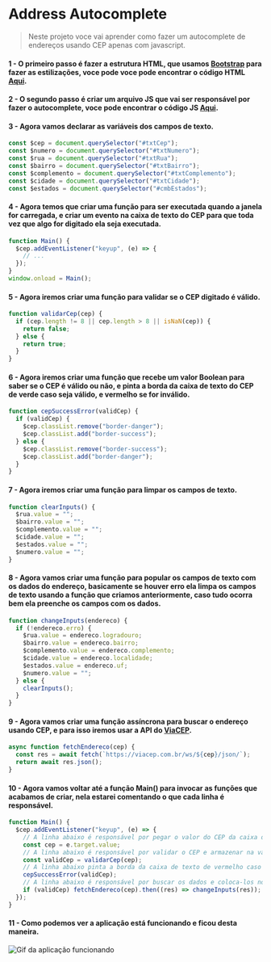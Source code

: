# Address Autocomplete

> Neste projeto voce vai aprender como fazer um autocomplete de endereços usando CEP apenas com javascript.

#### 1 - O primeiro passo é fazer a estrutura HTML, que usamos [Bootstrap](https://getbootstrap.com/) para fazer as estilizações, voce pode voce pode encontrar o código HTML [Aqui](https://github.com/jpedrosnts/address-autocomplete/blob/master/index.html).

#### 2 - O segundo passo é criar um arquivo JS que vai ser responsável por fazer o autocomplete, voce pode encontrar o código JS [Aqui](https://github.com/jpedrosnts/address-autocomplete/blob/master/script.js).

#### 3 - Agora vamos declarar as variáveis dos campos de texto.

```js
const $cep = document.querySelector("#txtCep");
const $numero = document.querySelector("#txtNumero");
const $rua = document.querySelector("#txtRua");
const $bairro = document.querySelector("#txtBairro");
const $complemento = document.querySelector("#txtComplemento");
const $cidade = document.querySelector("#txtCidade");
const $estados = document.querySelector("#cmbEstados");
```

#### 4 - Agora temos que criar uma função para ser executada quando a janela for carregada, e criar um evento na caixa de texto do CEP para que toda vez que algo for digitado ela seja executada.

```js
function Main() {
  $cep.addEventListener("keyup", (e) => {
    // ...
  });
}
window.onload = Main();
```

#### 5 - Agora iremos criar uma função para validar se o CEP digitado é válido.

```js
function validarCep(cep) {
  if (cep.length != 8 || cep.length > 8 || isNaN(cep)) {
    return false;
  } else {
    return true;
  }
}
```

#### 6 - Agora iremos criar uma função que recebe um valor Boolean para saber se o CEP é válido ou não, e pinta a borda da caixa de texto do CEP de verde caso seja válido, e vermelho se for inválido.

```js
function cepSuccessError(validCep) {
  if (validCep) {
    $cep.classList.remove("border-danger");
    $cep.classList.add("border-success");
  } else {
    $cep.classList.remove("border-success");
    $cep.classList.add("border-danger");
  }
}
```

#### 7 - Agora iremos criar uma função para limpar os campos de texto.

```js
function clearInputs() {
  $rua.value = "";
  $bairro.value = "";
  $complemento.value = "";
  $cidade.value = "";
  $estados.value = "";
  $numero.value = "";
}
```

#### 8 - Agora vamos criar uma função para popular os campos de texto com os dados do endereço, basicamente se houver erro ela limpa os campos de texto usando a função que criamos anteriormente, caso tudo ocorra bem ela preenche os campos com os dados.

```js
function changeInputs(endereco) {
  if (!endereco.erro) {
    $rua.value = endereco.logradouro;
    $bairro.value = endereco.bairro;
    $complemento.value = endereco.complemento;
    $cidade.value = endereco.localidade;
    $estados.value = endereco.uf;
    $numero.value = "";
  } else {
    clearInputs();
  }
}
```

#### 9 - Agora vamos criar uma função assíncrona para buscar o endereço usando CEP, e para isso iremos usar a API do [ViaCEP](https://viacep.com.br/).

```js
async function fetchEndereco(cep) {
  const res = await fetch(`https://viacep.com.br/ws/${cep}/json/`);
  return await res.json();
}
```

#### 10 - Agora vamos voltar até a função Main() para invocar as funções que acabamos de criar, nela estarei comentando o que cada linha é responsável.

```js
function Main() {
  $cep.addEventListener("keyup", (e) => {
    // A linha abaixo é responsável por pegar o valor do CEP da caixa de texto e armazenar na variável cep
    const cep = e.target.value;
    // A linha abaixo é responsável por validar o CEP e armazenar na variável se é valido.
    const validCep = validarCep(cep);
    // A linha abaixo pinta a borda da caixa de texto de vermelho caso o CEP não seja válido e de verde quando é válido.
    cepSuccessError(validCep);
    // A linha abaixo é responsável por buscar os dados e coloca-los no campo de texto caso o CEP seja válido.
    if (validCep) fetchEndereco(cep).then((res) => changeInputs(res));
  });
}
```

#### 11 - Como podemos ver a aplicação está funcionando e ficou desta maneira.

![Gif da aplicação funcionando](https://i.imgur.com/GoxCtIl.gif)
